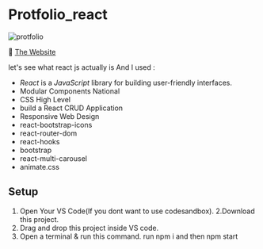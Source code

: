 # Protfolio_react


![protfolio](https://github.com/amitAsher22/protpolio/assets/69055006/3d2947d2-83ea-43c5-9ef1-4340063aec68)





:triangular_flag_on_post: <a href="https://protpolio.vercel.app/" target="_blank">The Website</a>

let's see what react js actually is And I used : 
- *React* is a *JavaScript* library for building user-friendly interfaces.
- Modular Components National
- CSS High Level
- build a React CRUD Application 
- Responsive Web Design
- react-bootstrap-icons
- react-router-dom
- react-hooks
- bootstrap
- react-multi-carousel
- animate.css

## Setup

1. Open Your VS Code(If you dont want to use codesandbox).
2.Download this project.
3. Drag and drop this project inside VS code.
4. Open a terminal & run this command. run npm i and then  npm start


